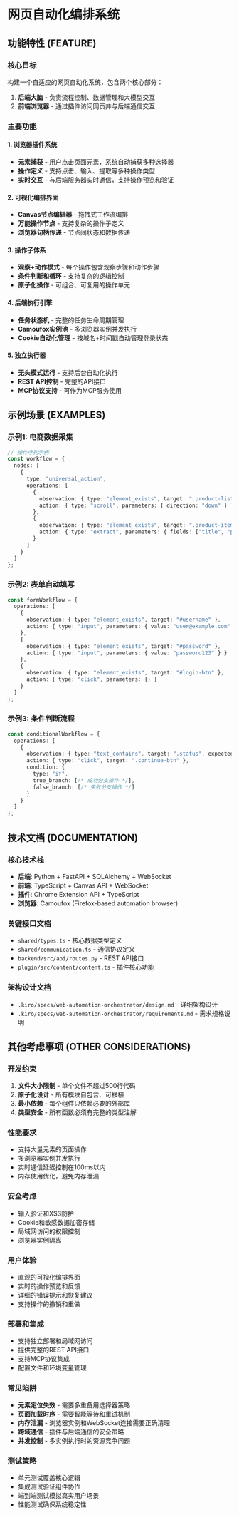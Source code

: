 # 网页自动化编排系统

## 功能特性 (FEATURE)

### 核心目标
构建一个自适应的网页自动化系统，包含两个核心部分：

1. **后端大脑** - 负责流程控制、数据管理和大模型交互
2. **前端浏览器** - 通过插件访问网页并与后端通信交互

### 主要功能

#### 1. 浏览器插件系统
- **元素捕获** - 用户点击页面元素，系统自动捕获多种选择器
- **操作定义** - 支持点击、输入、提取等多种操作类型
- **实时交互** - 与后端服务器实时通信，支持操作预览和验证

#### 2. 可视化编排界面
- **Canvas节点编辑器** - 拖拽式工作流编排
- **万能操作节点** - 支持复杂的操作子定义
- **浏览器句柄传递** - 节点间状态和数据传递

#### 3. 操作子体系
- **观察+动作模式** - 每个操作包含观察步骤和动作步骤
- **条件判断和循环** - 支持复杂的逻辑控制
- **原子化操作** - 可组合、可复用的操作单元

#### 4. 后端执行引擎
- **任务状态机** - 完整的任务生命周期管理
- **Camoufox实例池** - 多浏览器实例并发执行
- **Cookie自动化管理** - 按域名+时间戳自动管理登录状态

#### 5. 独立执行器
- **无头模式运行** - 支持后台自动化执行
- **REST API控制** - 完整的API接口
- **MCP协议支持** - 可作为MCP服务使用

## 示例场景 (EXAMPLES)

### 示例1: 电商数据采集
```typescript
// 操作序列示例
const workflow = {
  nodes: [
    {
      type: "universal_action",
      operations: [
        {
          observation: { type: "element_exists", target: ".product-list" },
          action: { type: "scroll", parameters: { direction: "down" } }
        },
        {
          observation: { type: "element_exists", target: ".product-item" },
          action: { type: "extract", parameters: { fields: ["title", "price"] } }
        }
      ]
    }
  ]
};
```

### 示例2: 表单自动填写
```typescript
const formWorkflow = {
  operations: [
    {
      observation: { type: "element_exists", target: "#username" },
      action: { type: "input", parameters: { value: "user@example.com" } }
    },
    {
      observation: { type: "element_exists", target: "#password" },
      action: { type: "input", parameters: { value: "password123" } }
    },
    {
      observation: { type: "element_exists", target: "#login-btn" },
      action: { type: "click", parameters: {} }
    }
  ]
};
```

### 示例3: 条件判断流程
```typescript
const conditionalWorkflow = {
  operations: [
    {
      observation: { type: "text_contains", target: ".status", expected_value: "success" },
      action: { type: "click", target: ".continue-btn" },
      condition: {
        type: "if",
        true_branch: [/* 成功分支操作 */],
        false_branch: [/* 失败分支操作 */]
      }
    }
  ]
};
```

## 技术文档 (DOCUMENTATION)

### 核心技术栈
- **后端**: Python + FastAPI + SQLAlchemy + WebSocket
- **前端**: TypeScript + Canvas API + WebSocket
- **插件**: Chrome Extension API + TypeScript
- **浏览器**: Camoufox (Firefox-based automation browser)

### 关键接口文档
- `shared/types.ts` - 核心数据类型定义
- `shared/communication.ts` - 通信协议定义
- `backend/src/api/routes.py` - REST API接口
- `plugin/src/content/content.ts` - 插件核心功能

### 架构设计文档
- `.kiro/specs/web-automation-orchestrator/design.md` - 详细架构设计
- `.kiro/specs/web-automation-orchestrator/requirements.md` - 需求规格说明

## 其他考虑事项 (OTHER CONSIDERATIONS)

### 开发约束
1. **文件大小限制** - 单个文件不超过500行代码
2. **原子化设计** - 所有模块自包含、可移植
3. **最小依赖** - 每个组件只依赖必要的外部库
4. **类型安全** - 所有函数必须有完整的类型注解

### 性能要求
- 支持大量元素的页面操作
- 多浏览器实例并发执行
- 实时通信延迟控制在100ms以内
- 内存使用优化，避免内存泄漏

### 安全考虑
- 输入验证和XSS防护
- Cookie和敏感数据加密存储
- 局域网访问的权限控制
- 浏览器实例隔离

### 用户体验
- 直观的可视化编排界面
- 实时的操作预览和反馈
- 详细的错误提示和恢复建议
- 支持操作的撤销和重做

### 部署和集成
- 支持独立部署和局域网访问
- 提供完整的REST API接口
- 支持MCP协议集成
- 配置文件和环境变量管理

### 常见陷阱
- **元素定位失效** - 需要多重备用选择器策略
- **页面加载时序** - 需要智能等待和重试机制
- **内存泄漏** - 浏览器实例和WebSocket连接需要正确清理
- **跨域通信** - 插件与后端通信的安全策略
- **并发控制** - 多实例执行时的资源竞争问题

### 测试策略
- 单元测试覆盖核心逻辑
- 集成测试验证组件协作
- 端到端测试模拟真实用户场景
- 性能测试确保系统稳定性